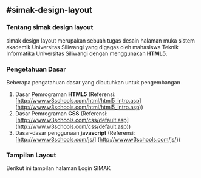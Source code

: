 #simak-design-layout
---

### Tentang simak design layout

simak design layout merupakan sebuah tugas desain halaman muka sistem akademik Universitas Siliwangi yang digagas oleh mahasiswa Teknik Informatika Universitas Siliwangi dengan menggunakan **HTML5**.


### Pengetahuan Dasar

Beberapa pengatahuan dasar yang dibutuhkan untuk pengembangan

1. Dasar Pemrograman **HTML5**
   (Referensi: [http://www.w3schools.com/html/html5_intro.asp] (http://www.w3schools.com/html/html5_intro.asp))
2. Dasar Pemrograman **CSS**
   (Referensi: [http://www.w3schools.com/css/default.asp] (http://www.w3schools.com/css/default.asp))
3. Dasar-dasar penggunaan **javascript**
   (Referensi: [http://www.w3schools.com/js/] (http://www.w3schools.com/js/))

### Tampilan Layout

Berikut ini tampilan halaman Login SIMAK
